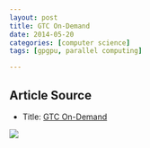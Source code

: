 ```yaml
---
layout: post
title: GTC On-Demand
date: 2014-05-20
categories: [computer science]
tags: [gpgpu, parallel computing]

---
```



## Article Source
* Title: [GTC On-Demand](http://on-demand-gtc.gputechconf.com/gtcnew/on-demand-gtc.php?searchByKeyword=GTC+Express&searchItems=&sessionTopic=&sessionEvent=&sessionYear=&sessionFormat=&submit=&select=+)

[![](http://sungsoo.github.com/images/gtc.png)](http://sungsoo.github.com/images/gtc.png)




